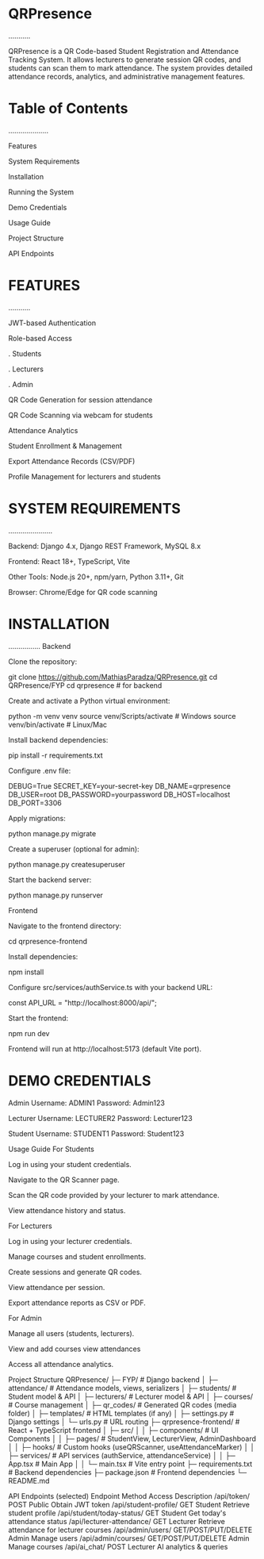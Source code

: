 # QRPresence
...........

QRPresence is a QR Code-based Student Registration and Attendance Tracking System. It allows lecturers to generate session QR codes, and students can scan them to mark attendance. The system provides detailed attendance records, analytics, and administrative management features.

# Table of Contents
....................

Features

System Requirements

Installation

Running the System

Demo Credentials

Usage Guide

Project Structure

API Endpoints

# FEATURES
...........

JWT-based Authentication

Role-based Access

  . Students

  . Lecturers

  . Admin

QR Code Generation for session attendance

QR Code Scanning via webcam for students

Attendance Analytics

Student Enrollment & Management

Export Attendance Records (CSV/PDF)

Profile Management for lecturers and students

# SYSTEM REQUIREMENTS
......................

Backend: Django 4.x, Django REST Framework, MySQL 8.x

Frontend: React 18+, TypeScript, Vite

Other Tools: Node.js 20+, npm/yarn, Python 3.11+, Git

Browser: Chrome/Edge for QR code scanning

# INSTALLATION
................
Backend

Clone the repository:

git clone https://github.com/MathiasParadza/QRPresence.git
cd QRPresence/FYP
cd qrpresence # for backend


Create and activate a Python virtual environment:

python -m venv venv
source venv/Scripts/activate   # Windows
source venv/bin/activate       # Linux/Mac


Install backend dependencies:

pip install -r requirements.txt


Configure .env file:

DEBUG=True
SECRET_KEY=your-secret-key
DB_NAME=qrpresence
DB_USER=root
DB_PASSWORD=yourpassword
DB_HOST=localhost
DB_PORT=3306


Apply migrations:

python manage.py migrate


Create a superuser (optional for admin):

python manage.py createsuperuser


Start the backend server:

python manage.py runserver

Frontend

Navigate to the frontend directory:

cd qrpresence-frontend


Install dependencies:

npm install


Configure src/services/authService.ts with your backend URL:

const API_URL = "http://localhost:8000/api/";


Start the frontend:

npm run dev


Frontend will run at http://localhost:5173 (default Vite port).

# DEMO CREDENTIALS 
Admin
Username: ADMIN1
Password: Admin123

Lecturer
Username: LECTURER2
Password: Lecturer123

Student
Username: STUDENT1
Password: Student123

Usage Guide
For Students

Log in using your student credentials.

Navigate to the QR Scanner page.

Scan the QR code provided by your lecturer to mark attendance.

View attendance history and status.

For Lecturers

Log in using your lecturer credentials.

Manage courses and student enrollments.

Create sessions and generate QR codes.

View attendance per session.

Export attendance reports as CSV or PDF.

For Admin

Manage all users (students, lecturers).

View and add courses 
view attendances

Access all attendance analytics.

Project Structure
QRPresence/
├─ FYP/                      # Django backend
│  ├─ attendance/             # Attendance models, views, serializers
│  ├─ students/               # Student model & API
│  ├─ lecturers/              # Lecturer model & API
│  ├─ courses/                # Course management
│  ├─ qr_codes/               # Generated QR codes (media folder)
│  ├─ templates/              # HTML templates (if any)
│  ├─ settings.py             # Django settings
│  └─ urls.py                 # URL routing
├─ qrpresence-frontend/       # React + TypeScript frontend
│  ├─ src/
│  │  ├─ components/          # UI Components
│  │  ├─ pages/               # StudentView, LecturerView, AdminDashboard
│  │  ├─ hooks/               # Custom hooks (useQRScanner, useAttendanceMarker)
│  │  ├─ services/            # API services (authService, attendanceService)
│  │  ├─ App.tsx              # Main App
│  │  └─ main.tsx             # Vite entry point
├─ requirements.txt           # Backend dependencies
├─ package.json               # Frontend dependencies
└─ README.md

API Endpoints (selected)
Endpoint	Method	Access	Description
/api/token/	POST	Public	Obtain JWT token
/api/student-profile/	GET	Student	Retrieve student profile
/api/student/today-status/	GET	Student	Get today's attendance status
/api/lecturer-attendance/	GET	Lecturer	Retrieve attendance for lecturer courses
/api/admin/users/	GET/POST/PUT/DELETE	Admin	Manage users
/api/admin/courses/	GET/POST/PUT/DELETE	Admin	Manage courses
/api/ai_chat/	POST	Lecturer	AI analytics & queries
